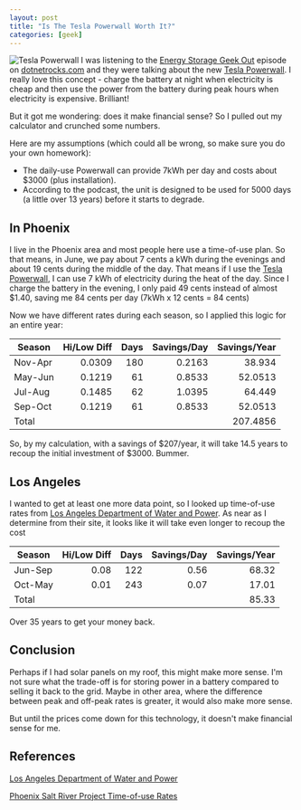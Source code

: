 ```yaml
---
layout: post
title: "Is The Tesla Powerwall Worth It?"
categories: [geek]
---
```

![Tesla Powerwall](http://www.teslamotors.com/sites/default/files/images/powerwall/section-hero@2x.jpg)
I was listening to the [Energy Storage Geek Out](http://www.dotnetrocks.com/default.aspx?showNum=1154) episode on [dotnetrocks.com](http://www.dotnetrocks.com) and they were talking about the new [Tesla Powerwall](http://www.teslamotors.com/powerwall). I really love this concept - charge the battery at night when electricity is cheap and then use the power from the battery during peak hours when electricity is expensive. Brilliant! 

But it got me wondering: does it make financial sense? So I pulled out my calculator and crunched some numbers.

Here are my assumptions (which could all be wrong, so make sure you do your own homework):

* The daily-use Powerwall can provide 7kWh per day and costs about $3000 (plus installation). 
* According to the podcast, the unit is designed to be used for 5000 days (a little over 13 years) before it starts to degrade.

## In Phoenix

I live in the Phoenix area and most people here use a time-of-use plan. So that means, in June, we pay about 7 cents a kWh during the evenings and about 19 cents during the middle of the day. That means if I use the [Tesla Powerwall](http://www.teslamotors.com/powerwall), I can use 7 kWh of electricity during the heat of the day. Since I charge the battery in the evening, I only paid 49 cents instead of almost $1.40, saving me 84 cents per day (7kWh x 12 cents = 84 cents)

Now we have different rates during each season, so I applied this logic for an entire year:


Season  | Hi/Low Diff  | Days | Savings/Day | Savings/Year
------  | -----------: | ---: | ----------: | -----------:
Nov-Apr | 0.0309       | 180  | 0.2163      |  38.934
May-Jun | 0.1219       |  61  | 0.8533      |  52.0513
Jul-Aug | 0.1485       |  62  |	1.0395      |  64.449
Sep-Oct | 0.1219       |  61  |	0.8533      |  52.0513
Total   |              |      |             | 207.4856

So, by my calculation, with a savings of $207/year, it will take 14.5 years to recoup the initial investment of $3000. Bummer.

## Los Angeles

I wanted to get at least one more data point, so I looked up time-of-use rates from [Los Angeles Department of Water and Power](https://ladwp.com/ladwp/faces/ladwp/aboutus/a-financesandreports/a-fr-electricrates/a-fr-er-electricrateschedules). As near as I determine from their site, it looks like it will take even longer to recoup the cost

Season  | Hi/Low Diff  | Days | Savings/Day | Savings/Year
------  | -----------: | ---: | ----------: | -----------:
Jun-Sep | 0.08 	       | 122  | 0.56        |  68.32
Oct-May | 0.01 	       | 243  | 0.07        |  17.01
Total   |              |      |             |  85.33


Over 35 years to get your money back.

## Conclusion

Perhaps if I had solar panels on my roof, this might make more sense. I'm not sure what the trade-off is for storing power in a battery compared to selling it back to the grid. Maybe in other area, where the difference between peak and off-peak rates is greater, it would also make more sense.

But until the prices come down for this technology, it doesn't make financial sense for me. 


## References

[Los Angeles Department of Water and Power](https://ladwp.com/ladwp/faces/ladwp/aboutus/a-financesandreports/a-fr-electricrates/a-fr-er-electricrateschedules)

[Phoenix Salt River Project Time-of-use Rates](http://www.srpnet.com/prices/home/tou.aspx#rates)